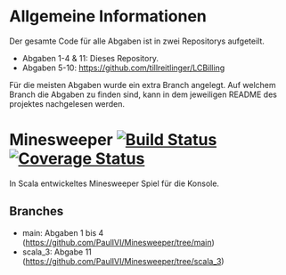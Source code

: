 # Allgemeine Informationen
Der gesamte Code für alle Abgaben ist in zwei Repositorys aufgeteilt.
- Abgaben 1-4 & 11: Dieses Repository.
- Abgaben 5-10: https://github.com/tillreitlinger/LCBilling

Für die meisten Abgaben wurde ein extra Branch angelegt. Auf welchem Branch die Abgaben zu finden sind, kann in dem jeweiligen README des projektes nachgelesen werden.

# Minesweeper [![Build Status](https://travis-ci.org/PaulIVI/Minesweeper.svg?branch=main)](https://travis-ci.org/PaulIVI/Minesweeper) [![Coverage Status](https://coveralls.io/repos/github/PaulIVI/Minesweeper/badge.svg?branch=main)](https://coveralls.io/github/PaulIVI/Minesweeper?branch=main)

In Scala entwickeltes Minesweeper Spiel für die Konsole. 

## Branches 
- main: Abgaben 1 bis 4 (https://github.com/PaulIVI/Minesweeper/tree/main)
- scala_3: Abgabe 11 (https://github.com/PaulIVI/Minesweeper/tree/scala_3)
